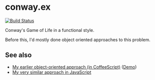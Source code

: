 conway.ex
=========

[![Build Status](https://secure.travis-ci.org/benjaminoakes/conway.ex.png)](http://travis-ci.org/benjaminoakes/conway.ex)

Conway's Game of Life in a functional style.

Before this, I'd mostly done object oriented approaches to this problem.

See also
--------

* [My earlier object-oriented approach (in CoffeeScript)](https://github.com/benjaminoakes/conway.coffee) ([Demo](http://media.benjaminoakes.com/conway/))
* [My very similar approach in JavaScript](https://github.com/benjaminoakes/conway.js)

